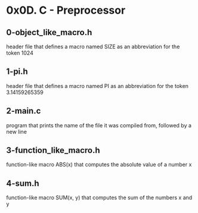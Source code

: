 # 0x0D. C - Preprocessor

## 0-object_like_macro.h
header file that defines a macro named SIZE as an abbreviation for the token 1024

## 1-pi.h
header file that defines a macro named PI as an abbreviation for the token 3.14159265359

## 2-main.c
program that prints the name of the file it was compiled from, followed by a new line

## 3-function_like_macro.h
function-like macro ABS(x) that computes the absolute value of a number x

## 4-sum.h
function-like macro SUM(x, y) that computes the sum of the numbers x and y

